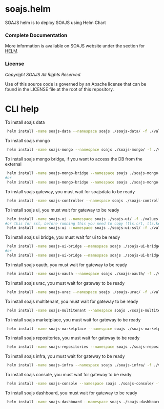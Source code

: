 # soajs.helm

SOAJS helm is to deploy SOAJS using Helm Chart

### Complete Documentation
More information is available on SOAJS website under the section for [HELM](https://soajsorg.atlassian.net/wiki/x/MQBhaw).

### License
*Copyright SOAJS All Rights Reserved.*

Use of this source code is governed by an Apache license that can be found in the LICENSE file at the root of this repository.


# CLI help
To install soajs data
```bash
 helm install -name soajs-data --namespace soajs ./soajs-data/ -f ./values.yaml
```
To install soajs mongo
```bash
 helm install -name soajs-mongo --namespace soajs ./soajs-mongo/ -f ./values.yaml
```
To install soajs mongo bridge, if you want to access the DB from the external
```bash
 helm install -name soajs-mongo-bridge --namespace soajs ./soajs-mongo-bridge/ -f ./values.yaml
#or
 helm install -name soajs-mongo-bridge --namespace soajs ./soajs-mongo-bridge-lb/ -f ./values.yaml
```
To install soajs gateway, you  must wait for soajsdata to be ready 
```bash
 helm install -name soajs-controller --namespace soajs ./soajs-controller/ -f ./values.yaml
```
To install soajs ui, you  must wait for gateway to be ready
```bash
 helm install -name soajs-ui --namespace soajs ./soajs-ui/ -f ./values.yaml
#or this for ssl, before running this you need to copy (tls.crt, tls.key) into soajs-ui-ssl/resources
 helm install -name soajs-ui --namespace soajs ./soajs-ui-ssl/ -f ./values.yaml
```
To install soajs ui bridge, you  must wait for ui to be ready
```bash
 helm install -name soajs-ui-bridge --namespace soajs ./soajs-ui-bridge-np/ -f ./values.yaml
#or
 helm install -name soajs-ui-bridge --namespace soajs ./soajs-ui-bridge-lb/ -f ./values.yaml
```
To install soajs oauth, you  must wait for gateway to be ready 
```bash
 helm install -name soajs-oauth --namespace soajs ./soajs-oauth/ -f ./values.yaml
```
To install soajs urac, you  must wait for gateway to be ready  
```bash
 helm install -name soajs-urac --namespace soajs ./soajs-urac/ -f ./values.yaml
```
To install soajs multitenant, you  must wait for gateway to be ready  
```bash
 helm install -name soajs-multitenant --namespace soajs ./soajs-multitenant/ -f ./values.yaml
```
To install soajs marketplace, you  must wait for gateway to be ready  
```bash
 helm install -name soajs-marketplace --namespace soajs ./soajs-marketplace/ -f ./values.yaml
```
To install soajs repositories, you  must wait for gateway to be ready  
```bash
 helm install -name soajs-repositories --namespace soajs ./soajs-repositories/ -f ./values.yaml
```
To install soajs infra, you  must wait for gateway to be ready  
```bash
 helm install -name soajs-infra --namespace soajs ./soajs-infra/ -f ./values.yaml
```
To install soajs console, you  must wait for gateway to be ready  
```bash
 helm install -name soajs-console --namespace soajs ./soajs-console/ -f ./values.yaml
```
To install soajs dashboard, you  must wait for gateway to be ready  
```bash
 helm install -name soajs-dashboard --namespace soajs ./soajs-dashboard/ -f ./values.yaml
```


